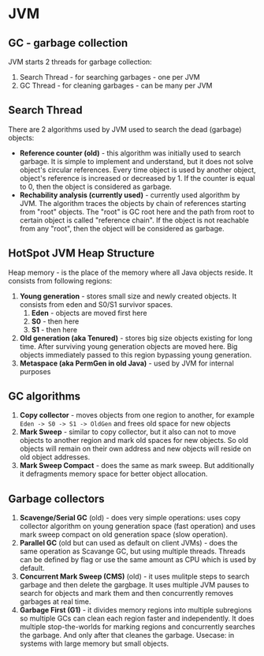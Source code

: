 # JVM
## GC - garbage collection
JVM starts 2 threads for garbage collection:
1. Search Thread - for searching garbages - one per JVM
2. GC Thread - for cleaning garbages - can be many per JVM

## Search Thread
There are 2 algorithms used by JVM used to search the dead (garbage) objects:
* **Reference counter (old)** - this algorithm was initially used to search garbage. It is simple to implement and understand, but it does not solve object's circular references. Every time object is used by another object, object's reference is increased or decreased by 1. If the counter is equal to 0, then the object is considered as garbage.
* **Rechability analysis (currently used)** - currently used algorithm by JVM. The algorithm traces the objects by chain of references starting from "root" objects. The "root" is GC root here and the path from root to certain object is called "reference chain". If the object is not reachable from any "root", then the object will be considered as garbage.

## HotSpot JVM Heap Structure
Heap memory - is the place of the memory where all Java objects reside. It consists from following regions:
1. **Young generation** - stores small size and newly created objects. It consists from eden and S0/S1 survivor spaces.
    1. **Eden** - objects are moved first here
    2. **S0** - then here
    3. **S1** - then here
2. **Old generation (aka Tenured)** - stores big size objects existing for long time. After surviving young generation objects are moved here. Big objects immediately passed to this region bypassing young generation.
3. **Metaspace (aka PermGen in old Java)** - used by JVM for internal purposes

## GC algorithms
1. **Copy collector** - moves objects from one region to another, for example `Eden -> S0 -> S1 -> OldGen` and frees old space for new objects
2. **Mark Sweep** - similar to copy collector, but it also can not to move objects to another region and mark old spaces for new objects. So old objects will remain on their own address and new objects will reside on old object addresses.
3. **Mark Sweep Compact** - does the same as mark sweep. But additionally it defragments memory space for better object allocation.

## Garbage collectors
1. **Scavenge/Serial GC** (old) - does very simple operations: uses copy collector algorithm on young generation space (fast operation) and uses mark sweep compact on old generation space (slow operation).
2. **Parallel GC** (old but can used as default on client JVMs) - does the same operation as Scavange GC, but using multiple threads. Threads can be defined by flag or use the same amount as CPU which is used by default.
3. **Concurrent Mark Sweep (CMS)** (old) - it uses mulitple steps to search garbage and then delete the gargbage. It uses multiple JVM pauses to search for objects and mark them and then concurrently removes garbages at real time. 
4. **Garbage First (G1)** - it divides memory regions into multiple subregions so multiple GCs can clean each region faster and independently. It does multiple stop-the-worlds for marking regions and concurrently searches the garbage. And only after that cleanes the garbage. Usecase: in systems with large memory but small objects.

